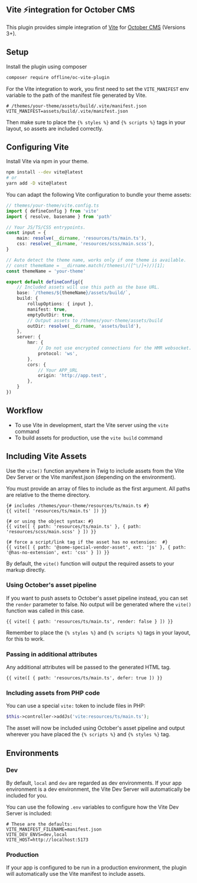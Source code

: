 ## Vite ⚡integration for October CMS

This plugin provides simple integration of [Vite](https://vitejs.dev/) for [October CMS](https://octobercms.com/) (Versions 3+).

## Setup

Install the plugin using composer

```bash
composer require offline/oc-vite-plugin
```

For the Vite integration to work, you first need to set the `VITE_MANIFEST`
env variable to the path of the manifest file generated by Vite.

```env
# /themes/your-theme/assets/build/.vite/manifest.json
VITE_MANIFEST=assets/build/.vite/manifest.json
```

Then make sure to place the `{% styles %}` and `{% scripts %}` tags in your layout,
so assets are included correctly.

## Configuring Vite

Install Vite via npm in your theme.

```bash
npm install --dev vite@latest
# or
yarn add -D vite@latest
```

You can adapt the following Vite configuration to bundle your theme assets:

```ts
// themes/your-theme/vite.config.ts
import { defineConfig } from 'vite'
import { resolve, basename } from 'path'

// Your JS/TS/CSS entrypoints.
const input = {
    main: resolve(__dirname, 'resources/ts/main.ts'),
    css: resolve(__dirname, 'resources/scss/main.scss'),
}

// Auto detect the theme name, works only if one theme is available.
// const themeName = __dirname.match(/themes\/([^\/]+)/)[1];
const themeName = 'your-theme'

export default defineConfig({
    // Included assets will use this path as the base URL.
    base: `/themes/${themeName}/assets/build/`,
    build: {
        rollupOptions: { input },
        manifest: true,
        emptyOutDir: true,
        // Output assets to /themes/your-theme/assets/build
        outDir: resolve(__dirname, 'assets/build'),
    },
    server: {
        hmr: {
            // Do not use encrypted connections for the HMR websocket.
            protocol: 'ws',
        },
        cors: {
            // Your APP_URL
            origin: 'http://app.test',
        },
    }
})

```

## Workflow

* To use Vite in development, start the Vite server using the `vite` command
* To build assets for production, use the `vite build` command

## Including Vite Assets

Use the `vite()` function anywhere in Twig to include assets from the Vite Dev Server or the Vite manifest.json
(depending on the environment).

You must provide an array of files to include as the first argument.
All paths are relative to the theme directory.

```twig
{# includes /themes/your-theme/resources/ts/main.ts #}
{{ vite([ 'resources/ts/main.ts' ]) }}

{# or using the object syntax: #}
{{ vite([ { path: 'resources/ts/main.ts' }, { path: 'resources/scss/main.scss' } ]) }}

{# force a script/link tag if the asset has no extension:  #}
{{ vite([ { path: '@some-special-vendor-asset', ext: 'js' }, { path: '@has-no-extension', ext: 'css' } ]) }}
```

By default, the `vite()` function will output the required assets to your markup directly.

### Using October's asset pipeline

If you want to push assets to October's asset pipeline instead, you can set the `render` parameter to false.
No output will be generated where the `vite()` function was called in this case.

```twig
{{ vite([ { path: 'resources/ts/main.ts', render: false } ]) }}
```

Remember to place the `{% styles %}` and `{% scripts %}` tags in your layout, for this to work.

### Passing in additional attributes

Any additional attributes will be passed to the generated HTML tag.

```twig
{{ vite([ { path: 'resources/ts/main.ts', defer: true ]) }}
```

### Including assets from PHP code

You can use a special `vite:` token to include files in PHP:

```php
$this->controller->addJs('vite:resources/ts/main.ts');
```

The asset will now be included using October's asset pipeline and output wherever you have placed the `{% scripts %}` and `{% styles %}` tag.


## Environments

### Dev

By default, `local` and `dev` are regarded as dev environments. If your app environment is a dev environment,
the Vite Dev Server will automatically be included for you.

You can use the following `.env` variables to configure how the Vite Dev Server is included:

```env
# These are the defaults:
VITE_MANIFEST_FILENAME=manifest.json
VITE_DEV_ENVS=dev,local
VITE_HOST=http://localhost:5173
```

### Production

If your app is configured to be run in a production environment, the plugin will automatically
use the Vite manifest to include assets.
